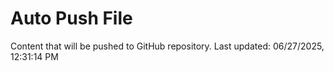 # Auto Push File

Content that will be pushed to GitHub repository.
Last updated: 06/27/2025, 12:31:14 PM